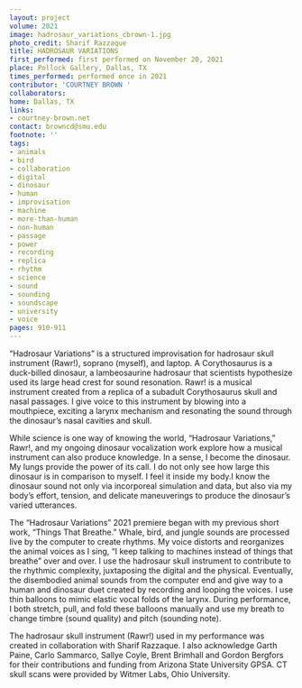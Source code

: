 ```yaml
---
layout: project
volume: 2021
image: hadrosaur_variations_cbrown-1.jpg
photo_credit: Sharif Razzaque
title: HADROSAUR VARIATIONS
first_performed: first performed on November 20, 2021
place: Pollock Gallery, Dallas, TX
times_performed: performed once in 2021
contributor: 'COURTNEY BROWN '
collaborators:
home: Dallas, TX
links:
- courtney-brown.net
contact: browncd@smu.edu
footnote: ''
tags:
- animals
- bird
- collaboration
- digital
- dinosaur
- human
- improvisation
- machine
- more-than-human
- non-human
- passage
- power
- recording
- replica
- rhythm
- science
- sound
- sounding
- soundscape
- university
- voice
pages: 910-911
---
```


“Hadrosaur Variations” is a structured improvisation for hadrosaur skull instrument (Rawr!), soprano (myself), and laptop. A Corythosaurus is a duck-billed dinosaur, a lambeosaurine hadrosaur that scientists hypothesize used its large head crest for sound resonation. Rawr! is a musical instrument created from a replica of a subadult Corythosaurus skull and nasal passages. I give voice to this instrument by blowing into a mouthpiece, exciting a larynx mechanism and resonating the sound through the dinosaur’s nasal cavities and skull. 

While science is one way of knowing the world, “Hadrosaur Variations,” Rawr!, and my ongoing dinosaur vocalization work explore how a musical instrument can also produce knowledge. In a sense, I become the dinosaur. My lungs provide the power of its call. I do not only see how large this dinosaur is in comparison to myself. I feel it inside my body.I know the dinosaur sound not only via incorporeal simulation and data, but also via my body’s effort, tension, and delicate maneuverings to produce the dinosaur’s varied utterances.

The “Hadrosaur Variations” 2021 premiere began with my previous short work, “Things That Breathe.” Whale, bird, and jungle sounds are processed live by the computer to create rhythms. My voice distorts and reorganizes the animal voices as I sing, “I keep talking to machines instead of things that breathe” over and over. I use the hadrosaur skull instrument to contribute to the rhythmic complexity, juxtaposing the digital and the physical. Eventually, the disembodied animal sounds from the computer end and give way to a human and dinosaur duet created by recording and looping the voices. I use thin balloons to mimic elastic vocal folds of the larynx. During performance, I both stretch, pull, and fold these balloons manually and use my breath to change timbre (sound quality) and pitch (sounding note).

The hadrosaur skull instrument (Rawr!) used in my performance was created in collaboration with Sharif Razzaque. I also acknowledge Garth Paine, Carlo Sammarco, Sallye Coyle, Brent Brimhall and Gordon Bergfors for their contributions and funding from Arizona State University GPSA. CT skull scans were provided by Witmer Labs, Ohio University. 